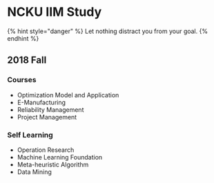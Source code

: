 # NCKU IIM Study

{% hint style="danger" %}
Let nothing distract you from your goal.
{% endhint %}

## 2018 Fall 

### Courses

* Optimization Model and Application
* E-Manufacturing
* Reliability Management
* Project Management

### Self Learning

* Operation Research
* Machine Learning Foundation
* Meta-heuristic Algorithm
* Data Mining 



